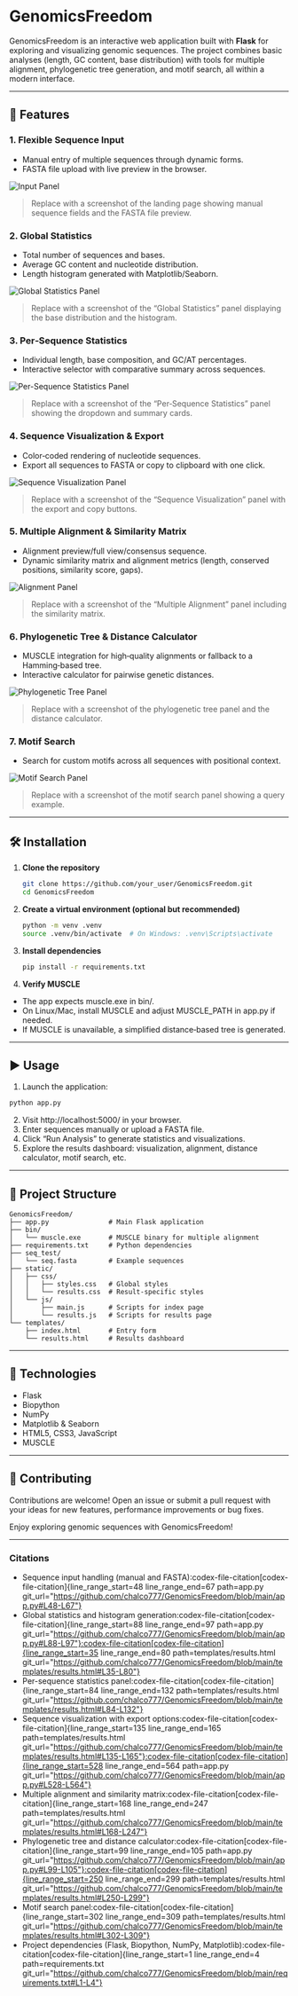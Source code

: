 # GenomicsFreedom

GenomicsFreedom is an interactive web application built with **Flask** for exploring and visualizing genomic sequences. The project combines basic analyses (length, GC content, base distribution) with tools for multiple alignment, phylogenetic tree generation, and motif search, all within a modern interface.

---

## 🚀 Features

### 1. Flexible Sequence Input
- Manual entry of multiple sequences through dynamic forms.
- FASTA file upload with live preview in the browser.

![Input Panel](path/to/screenshots/input-panel.png)

> Replace with a screenshot of the landing page showing manual sequence fields and the FASTA file preview.

### 2. Global Statistics
- Total number of sequences and bases.
- Average GC content and nucleotide distribution.
- Length histogram generated with Matplotlib/Seaborn.

![Global Statistics Panel](path/to/screenshots/global-stats.png)

> Replace with a screenshot of the “Global Statistics” panel displaying the base distribution and the histogram.

### 3. Per‑Sequence Statistics
- Individual length, base composition, and GC/AT percentages.
- Interactive selector with comparative summary across sequences.

![Per-Sequence Statistics Panel](path/to/screenshots/per-sequence.png)

> Replace with a screenshot of the “Per‑Sequence Statistics” panel showing the dropdown and summary cards.

### 4. Sequence Visualization & Export
- Color‑coded rendering of nucleotide sequences.
- Export all sequences to FASTA or copy to clipboard with one click.

![Sequence Visualization Panel](path/to/screenshots/visualization.png)

> Replace with a screenshot of the “Sequence Visualization” panel with the export and copy buttons.

### 5. Multiple Alignment & Similarity Matrix
- Alignment preview/full view/consensus sequence.
- Dynamic similarity matrix and alignment metrics (length, conserved positions, similarity score, gaps).

![Alignment Panel](path/to/screenshots/alignment.png)

> Replace with a screenshot of the “Multiple Alignment” panel including the similarity matrix.

### 6. Phylogenetic Tree & Distance Calculator
- MUSCLE integration for high‑quality alignments or fallback to a Hamming‑based tree.
- Interactive calculator for pairwise genetic distances.

![Phylogenetic Tree Panel](path/to/screenshots/phylo-tree.png)

> Replace with a screenshot of the phylogenetic tree panel and the distance calculator.

### 7. Motif Search
- Search for custom motifs across all sequences with positional context.

![Motif Search Panel](path/to/screenshots/motif-search.png)

> Replace with a screenshot of the motif search panel showing a query example.

---

## 🛠 Installation

1. **Clone the repository**
   ```bash
   git clone https://github.com/your_user/GenomicsFreedom.git
   cd GenomicsFreedom
   ```
2. **Create a virtual environment (optional but recommended)**
   ```bash
   python -m venv .venv
   source .venv/bin/activate  # On Windows: .venv\Scripts\activate
   ```
3. **Install dependencies**
   ```bash
   pip install -r requirements.txt
   ```  
4. **Verify MUSCLE**
* The app expects muscle.exe in bin/.
* On Linux/Mac, install MUSCLE and adjust MUSCLE_PATH in app.py if needed.
* If MUSCLE is unavailable, a simplified distance‑based tree is generated.

---

## ▶️ Usage

1. Launch the application:
  ```bash
  python app.py
  ```
2. Visit http://localhost:5000/ in your browser.
3. Enter sequences manually or upload a FASTA file.
4. Click “Run Analysis” to generate statistics and visualizations.
5. Explore the results dashboard: visualization, alignment, distance calculator, motif search, etc.

---

## 📂 Project Structure
```
GenomicsFreedom/
├── app.py               # Main Flask application
├── bin/
│   └── muscle.exe       # MUSCLE binary for multiple alignment
├── requirements.txt     # Python dependencies
├── seq_test/
│   └── seq.fasta        # Example sequences
├── static/
│   ├── css/
│   │   ├── styles.css   # Global styles
│   │   └── results.css  # Result‑specific styles
│   └── js/
│       ├── main.js      # Scripts for index page
│       └── results.js   # Scripts for results page
└── templates/
    ├── index.html       # Entry form
    └── results.html     # Results dashboard
```

---

## 🧰 Technologies
* Flask
* Biopython
* NumPy
* Matplotlib & Seaborn
* HTML5, CSS3, JavaScript
* MUSCLE

---

## 🤝 Contributing
Contributions are welcome! Open an issue or submit a pull request with your ideas for new features, performance improvements or bug fixes.

Enjoy exploring genomic sequences with GenomicsFreedom!

---

### Citations
- Sequence input handling (manual and FASTA)​:codex-file-citation[codex-file-citation]{line_range_start=48 line_range_end=67 path=app.py git_url="https://github.com/chalco777/GenomicsFreedom/blob/main/app.py#L48-L67"}​
- Global statistics and histogram generation​:codex-file-citation[codex-file-citation]{line_range_start=88 line_range_end=97 path=app.py git_url="https://github.com/chalco777/GenomicsFreedom/blob/main/app.py#L88-L97"}​​:codex-file-citation[codex-file-citation]{line_range_start=35 line_range_end=80 path=templates/results.html git_url="https://github.com/chalco777/GenomicsFreedom/blob/main/templates/results.html#L35-L80"}​
- Per-sequence statistics panel​:codex-file-citation[codex-file-citation]{line_range_start=84 line_range_end=132 path=templates/results.html git_url="https://github.com/chalco777/GenomicsFreedom/blob/main/templates/results.html#L84-L132"}​
- Sequence visualization with export options​:codex-file-citation[codex-file-citation]{line_range_start=135 line_range_end=165 path=templates/results.html git_url="https://github.com/chalco777/GenomicsFreedom/blob/main/templates/results.html#L135-L165"}​​:codex-file-citation[codex-file-citation]{line_range_start=528 line_range_end=564 path=app.py git_url="https://github.com/chalco777/GenomicsFreedom/blob/main/app.py#L528-L564"}​
- Multiple alignment and similarity matrix​:codex-file-citation[codex-file-citation]{line_range_start=168 line_range_end=247 path=templates/results.html git_url="https://github.com/chalco777/GenomicsFreedom/blob/main/templates/results.html#L168-L247"}​
- Phylogenetic tree and distance calculator​:codex-file-citation[codex-file-citation]{line_range_start=99 line_range_end=105 path=app.py git_url="https://github.com/chalco777/GenomicsFreedom/blob/main/app.py#L99-L105"}​​:codex-file-citation[codex-file-citation]{line_range_start=250 line_range_end=299 path=templates/results.html git_url="https://github.com/chalco777/GenomicsFreedom/blob/main/templates/results.html#L250-L299"}​
- Motif search panel​:codex-file-citation[codex-file-citation]{line_range_start=302 line_range_end=309 path=templates/results.html git_url="https://github.com/chalco777/GenomicsFreedom/blob/main/templates/results.html#L302-L309"}​
- Project dependencies (Flask, Biopython, NumPy, Matplotlib)​:codex-file-citation[codex-file-citation]{line_range_start=1 line_range_end=4 path=requirements.txt git_url="https://github.com/chalco777/GenomicsFreedom/blob/main/requirements.txt#L1-L4"}​


